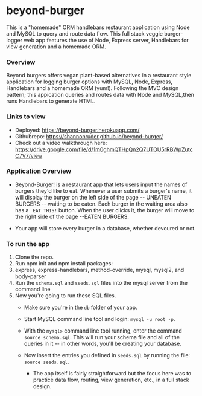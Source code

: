 
# beyond-burger
This is a "homemade" ORM handlebars restaurant application using Node and MySQL to query and route data flow. This full stack veggie burger-logger web app features the use of Node, Express server, Handlebars for view generation and a homemade ORM.


### Overview

Beyond burgers offers vegan plant-based alternatives in a restaurant style application for logging burger options with MySQL, Node, Express, Handlebars and a homemade ORM (yum!). Following the MVC design pattern; this appication queries and routes data with Node and MySQL,then runs Handlebars to generate HTML.

### Links to view

* Deployed: https://beyond-burger.herokuapp.com/
* Githubrepo: https://shannonruder.github.io/beyond-burger/
* Check out a video walkthrough here: https://drive.google.com/file/d/1m0ghmQTHpQn2Q7UTOU5rRBWpZutcC7V7/view

### Application Overview

* Beyond-Burger! is a restaurant app that lets users input the names of burgers they'd like to eat. Whenever a user submits a burger's name, it will display the burger on the left side of the page -- UNEATEN BURGERS -- waiting to be eaten. Each burger in the waiting area also has a ` EAT THIS!` button. When the user clicks it, the burger will move to the right side of the page --EATEN BURGERS.

* Your app will store every burger in a database, whether devoured or not.

### To run the app

1. Clone the repo.
2. Run npm init and npm install packages:
3. express, express-handlebars, method-override, mysql, mysql2, and body-parser
4. Run the `schema.sql` and `seeds.sql` files into the mysql server from the command line
5. Now you're going to run these SQL files.
   * Make sure you're in the `db` folder of your app.
   * Start MySQL command line tool and login: `mysql -u root -p`.
   * With the `mysql>` command line tool running, enter the command `source schema.sql`. This will run your schema file and all of the queries in it -- in other words, you'll be creating your database.
   * Now insert the entries you defined in `seeds.sql` by running the file: `source seeds.sql`.

     * The app itself is fairly straightforward but the focus here was to practice data flow, routing, view generation, etc., in a full stack design.
